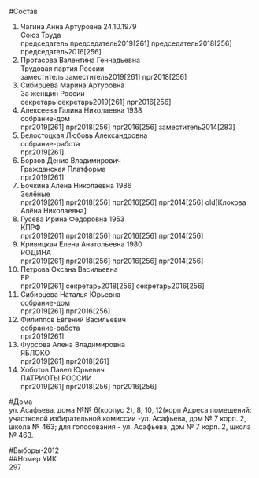 #Состав  
1. Чагина Анна Артуровна 24.10.1979  
    Союз Труда  
    председатель председатель2019[261] председатель2018[256] председатель2016[256]  
2. Протасова Валентина Геннадьевна  
    Трудовая партия России  
    заместитель заместитель2019[261] прг2018[256]  
3. Сибирцева Марина Артуровна  
    За женщин России  
    секретарь секретарь2019[261] прг2016[256]  
4. Алексеева Галина Николаевна 1938  
    собрание-дом  
    прг2019[261] прг2018[256] прг2016[256] заместитель2014[283]  
5. Белостоцкая Любовь Александровна  
    собрание-работа  
    прг2019[261]  
6. Борзов Денис Владимирович  
    Гражданская Платформа  
    прг2019[261]  
7. Бочкина Алена Николаевна 1986  
    Зелёные  
    прг2019[261] прг2018[256] прг2016[256] прг2014[256] old[Клокова Алёна Николаевна]  
8. Гусева Ирина Федоровна 1953  
    КПРФ  
    прг2019[261] прг2018[256] прг2016[256] прг2014[256]  
9. Кривицкая Елена Анатольевна 1980  
    РОДИНА  
    прг2019[261] прг2018[256] прг2016[256] прг2014[256]  
10. Петрова Оксана Васильевна  
    ЕР  
    прг2019[261] секретарь2018[256] секретарь2016[256]  
11. Сибирцева Наталья Юрьевна  
    собрание-дом  
    прг2019[261] прг2016[256]  
12. Филиппов Евгений Васильевич  
    собрание-работа  
    прг2019[261]  
13. Фурсова Алена Владимировна  
    ЯБЛОКО  
    прг2019[261] прг2018[261]  
14. Хоботов Павел Юрьевич  
    ПАТРИОТЫ РОССИИ  
    прг2019[261] прг2018[256] прг2016[256]  
  
#Дома  
ул. Асафьева, дома №№ 6(корпус 2), 8, 10, 12(корп Адреса помещений: участковой избирательной комиссии -ул. Асафьева, дом № 7 корп. 2, школа № 463; для голосования - ул. Асафьева, дом № 7 корп. 2, школа № 463.  
  
#Выборы-2012  
##Номер УИК  
297  
